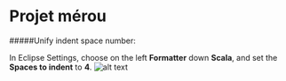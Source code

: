 # Projet mérou


#####Unify indent space number:

In Eclipse Settings, choose on the left **Formatter** down **Scala**, and set the **Spaces to indent** to **4**.
![alt text](https://raw.githubusercontent.com/jxw1102/Projet-merou/master/formatter.png "description")
